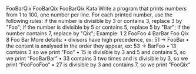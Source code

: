 FooBarQix
FooBarQix
FooBarQix Kata
Write a program that prints numbers from 1 to 100, one number per line. For each printed number, use the following rules:
if the number is divisible by 3 or contains 3, replace 3 by "Foo"; if the number is divisible by 5 or contains 5, replace 5 by "Bar"; if the number contains 7, replace by "Qix";
Example: 1 2 FooFoo 4 BarBar Foo Qix 8 Foo Bar
More details:
	•	divisors have high precedence, ex: 51 -> FooBar
	•	the content is analysed in the order they appear, ex: 53 -> BarFoo
	•	13 contains 3 so we print "Foo"
	•	15 is divisible by 3 and 5 and contains 5, so we print “FooBarBar”
	•	33 contains 3 two times and is divisible by 3, so we print “FooFooFoo”
	•	27 is divisible by 3 and contains 7, so we print "FooQix"
